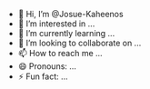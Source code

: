 - 👋 Hi, I’m @Josue-Kaheenos
- 👀 I’m interested in ...
- 🌱 I’m currently learning ...
- 💞️ I’m looking to collaborate on ...
- 📫 How to reach me ...
- 😄 Pronouns: ...
- ⚡ Fun fact: ...

<!---
Josue-Kaheenos/Josue-Kaheenos is a ✨ special ✨ repository because its `README.md` (this file) appears on your GitHub profile.
You can click the Preview link to take a look at your changes.
--->
